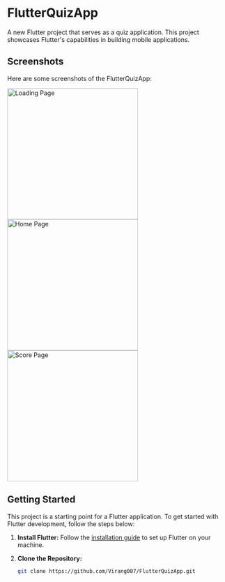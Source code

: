 # FlutterQuizApp

A new Flutter project that serves as a quiz application. This project showcases Flutter's capabilities in building mobile applications.

## Screenshots

Here are some screenshots of the FlutterQuizApp:

<img src="https://github.com/Virang007/FlutterQuizApp/assets/104147123/ec5318e4-1fbc-4179-8646-f7953e18c90b" alt="Loading Page" width="300" />

<img src="https://github.com/Virang007/FlutterQuizApp/assets/104147123/b3ef1707-2f1c-42b7-91f0-a515a9727a4d" alt="Home Page" width="300" />

<img src="https://github.com/Virang007/FlutterQuizApp/assets/104147123/7019c81c-5458-42d4-aed5-7ba48b0602dd" alt="Score Page" width="300" />

## Getting Started

This project is a starting point for a Flutter application. To get started with Flutter development, follow the steps below:

1. **Install Flutter:**
   Follow the [installation guide](https://docs.flutter.dev/get-started/install) to set up Flutter on your machine.

2. **Clone the Repository:**
   ```bash
   git clone https://github.com/Virang007/FlutterQuizApp.git
